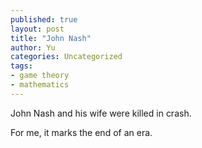 ```yaml
---
published: true
layout: post
title: "John Nash"
author: Yu
categories: Uncategorized
tags:
- game theory
- mathematics
---
```


John Nash and his wife were killed in crash.

For me, it marks the end of an era.


